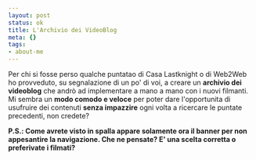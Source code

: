 ```yaml
--- 
layout: post
status: ok
title: L'Archivio dei VideoBlog
meta: {}
tags: 
- about-me
---
```

Per chi si fosse perso qualche puntatao di Casa Lastknight o di Web2Web ho provveduto, su segnalazione di un po' di voi, a creare un **archivio dei videoblog** che andrò ad implementare a mano a mano con i nuovi filmanti.  
Mi sembra un **modo comodo e veloce** per poter dare l'opportunita di usufruire dei contenuti **senza impazzire** ogni volta a ricercare le puntate precedenti, non credete?  
  
**P.S.: Come avrete visto in spalla appare solamente ora il banner per non appesantire la navigazione. Che ne pensate? E' una scelta corretta o preferivate i filmati?**  
  
 
